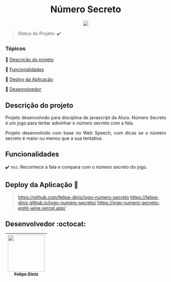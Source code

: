 <h1 align="center">Número Secreto</h1>

<p align="center">
   <img src="http://img.shields.io/static/v1?label=STATUS&message=CONCLUIDO&color=GREEN&style=for-the-badge"/>
</p>

> Status do Projeto: :heavy_check_mark:

### Tópicos 

:small_blue_diamond: [Descrição do projeto](#descrição-do-projeto)

:small_blue_diamond: [Funcionalidades](#funcionalidades)

:small_blue_diamond: [Deploy da Aplicação](#deploy-da-aplicação-dash)

:small_blue_diamond: [Desenvolvedor](#desenvolvedor-octocat)

## Descrição do projeto 

<p align="justify">
Projeto desenvolvido para disciplina de javascript da Alura. Número Secreto é um jogo para tentar adivinhar o número secreto com a fala.
</p>
<p align="justify">
Projeto desenvolvido com base no Web Speech, com dicas se o número secreto é maior ou menos que a sua tentativa.
</p>

## Funcionalidades

:heavy_check_mark: `Voz`: Reconhece a fala e compara com o número secreto do jogo.

## Deploy da Aplicação :dash:

> https://github.com/felipe-diniz/jogo-numero-secreto
> https://felipe-diniz.github.io/jogo-numero-secreto/
> https://jogo-numero-secreto-eight-wine.vercel.app/

## Desenvolvedor :octocat:

| [<img src="https://avatars.githubusercontent.com/u/111817736?s=400&u=dd96345890b9f49cb590a83ab95eca08e654438c&v=4" width=115><br><sub>Felipe Diniz</sub>](https://github.com/felipe-diniz) 
| :---: 
